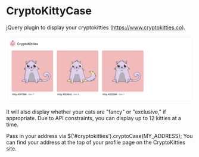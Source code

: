 # CryptoKittyCase
jQuery plugin to display your cryptokitties (https://www.cryptokitties.co).

![screenshot of CryptoKittyCase](screenshot.png)

It will also display whether your cats are "fancy" or "exclusive," if appropriate. Due to API constraints, you can display up to 12 kitties at a time.

Pass in your address via $('#cryptokitties').cryptoCase(MY_ADDRESS);
You can find your address at the top of your profile page on the CryptoKitties site.
